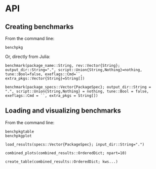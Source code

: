 # API

## Creating benchmarks

From the command line:

```@docs
benchpkg
```

Or, directly from Julia:

```@docs
benchmark(package_name::String, rev::Vector{String}; output_dir::String=".", script::Union{String,Nothing}=nothing, tune::Bool=false, exeflags::Cmd=``, extra_pkgs::Vector{String}=String[])
```

```@docs
benchmark(package_specs::Vector{PackageSpec}; output_dir::String = ".", script::Union{String,Nothing} = nothing, tune::Bool = false, exeflags::Cmd = ``, extra_pkgs = String[])
```

## Loading and visualizing benchmarks

From the command line:

```@docs
benchpkgtable
benchpkgplot
```

```@docs
load_results(specs::Vector{PackageSpec}; input_dir::String=".")
```

```@docs
combined_plots(combined_results::OrderedDict; npart=10)
```

```@docs
create_table(combined_results::OrderedDict; kws...)
```

